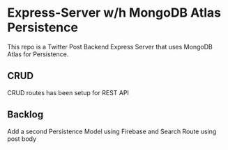 # Express-Server w/h MongoDB Atlas Persistence

This repo is a Twitter Post Backend Express Server that uses MongoDB Atlas for Persistence.

## CRUD

CRUD routes has been setup for REST API

## Backlog

Add a second Persistence Model using Firebase and Search Route using post body
